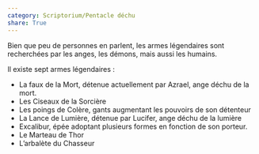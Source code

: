 ```yaml
---
category: Scriptorium/Pentacle déchu
share: True
---
```

Bien que peu de personnes en parlent, les armes légendaires sont recherchées par les anges, les démons, mais aussi les humains.
 
Il existe sept armes légendaires :
- La faux de la Mort, détenue actuellement par Azrael, ange déchu de la mort.
- Les Ciseaux de la Sorcière
- Les poings de Colère, gants augmentant les pouvoirs de son détenteur
- La Lance de Lumière, détenue par Lucifer, ange déchu de la lumière
- Excalibur, épée adoptant plusieurs formes en fonction de son porteur. 
- Le Marteau de Thor
- L’arbalète du Chasseur